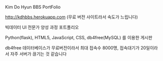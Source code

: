 Kim Do Hyun BBS PortFolio

http://kdhbbs.herokuapp.com (무료 버전 사이트라서 속도가 느립니다)

빅데이터 UI 전문가 양성 과정 포트폴리오

Python(flask), HTML5, JavaScript, CSS, db4free(MySQL) 를 이용한 게시판

db4free 데이터베이스가 무료버전이라서 최대 접속수 8000명, 접속대기가 20일이라서 자주 서버가 끊기는 것 같습니다
